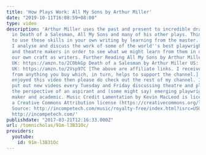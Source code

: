 ```yaml
---
title: 'How Plays Work: All My Sons by Arthur Miller'
date: "2019-10-11T16:08:59+08:00"
type: video
description: 'Arthur Miller uses the past and present to incredible dramatic effect
  in Death of a Salesman, All My Sons and many of his other plays. Think about how
  to use these skills in your own writing by learning from the master. In this series,
  I analyse and discuss the work of some of the world''s best playwrights, dramatists
  and theatre makers in order to see what we might learn from them in order to improve
  our own craft as writers. Further Reading All My Sons by Arthur Miller US: https://amzn.to/2EGmYrD
  UK: https://amzn.to/2C0bkGp Death of a Salesman by Arthur Miller US: https://amzn.to/2SzAu44
  UK: https://amzn.to/2Vsp97C [The above are affiliate links. I receive a small kickback
  from anything you buy which, in turn, helps to support the channel.] If you''ve
  enjoyed this video then please do check out the rest of my channel. I generally
  put out new videos every Tuesday and Friday discussing theatre and playwriting from
  the perspective of an aspirant and (some might say) emerging playwright, theatre
  maker and academic. Music Credit Lamentation by Kevin MacLeod is licensed under
  a Creative Commons Attribution license (https://creativecommons.org/licenses/by/4.0/)
  Source: http://incompetech.com/music/royalty-free/index.html?isrc=USUAN1100607 Artist:
  http://incompetech.com/'
publishdate: "2017-03-21T12:16:33.000Z"
url: /tomnicholas/91m-l3B31Oc/
providers:
  youtube:
    id: 91m-l3B31Oc
---
```

